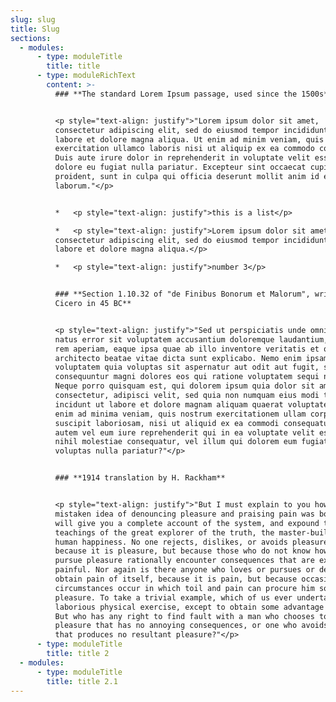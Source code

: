 ```yaml
---
slug: slug
title: Slug
sections:
  - modules:
      - type: moduleTitle
        title: title
      - type: moduleRichText
        content: >-
          ### **The standard Lorem Ipsum passage, used since the 1500s**


          <p style="text-align: justify">"Lorem ipsum dolor sit amet,
          consectetur adipiscing elit, sed do eiusmod tempor incididunt ut
          labore et dolore magna aliqua. Ut enim ad minim veniam, quis nostrud
          exercitation ullamco laboris nisi ut aliquip ex ea commodo consequat.
          Duis aute irure dolor in reprehenderit in voluptate velit esse cillum
          dolore eu fugiat nulla pariatur. Excepteur sint occaecat cupidatat non
          proident, sunt in culpa qui officia deserunt mollit anim id est
          laborum."</p>


          *   <p style="text-align: justify">this is a list</p>

          *   <p style="text-align: justify">Lorem ipsum dolor sit amet,
          consectetur adipiscing elit, sed do eiusmod tempor incididunt ut
          labore et dolore magna aliqua.</p>

          *   <p style="text-align: justify">number 3</p>


          ### **Section 1.10.32 of "de Finibus Bonorum et Malorum", written by
          Cicero in 45 BC**


          <p style="text-align: justify">"Sed ut perspiciatis unde omnis iste
          natus error sit voluptatem accusantium doloremque laudantium, totam
          rem aperiam, eaque ipsa quae ab illo inventore veritatis et quasi
          architecto beatae vitae dicta sunt explicabo. Nemo enim ipsam
          voluptatem quia voluptas sit aspernatur aut odit aut fugit, sed quia
          consequuntur magni dolores eos qui ratione voluptatem sequi nesciunt.
          Neque porro quisquam est, qui dolorem ipsum quia dolor sit amet,
          consectetur, adipisci velit, sed quia non numquam eius modi tempora
          incidunt ut labore et dolore magnam aliquam quaerat voluptatem. Ut
          enim ad minima veniam, quis nostrum exercitationem ullam corporis
          suscipit laboriosam, nisi ut aliquid ex ea commodi consequatur? Quis
          autem vel eum iure reprehenderit qui in ea voluptate velit esse quam
          nihil molestiae consequatur, vel illum qui dolorem eum fugiat quo
          voluptas nulla pariatur?"</p>


          ### **1914 translation by H. Rackham**


          <p style="text-align: justify">"But I must explain to you how all this
          mistaken idea of denouncing pleasure and praising pain was born and I
          will give you a complete account of the system, and expound the actual
          teachings of the great explorer of the truth, the master-builder of
          human happiness. No one rejects, dislikes, or avoids pleasure itself,
          because it is pleasure, but because those who do not know how to
          pursue pleasure rationally encounter consequences that are extremely
          painful. Nor again is there anyone who loves or pursues or desires to
          obtain pain of itself, because it is pain, but because occasionally
          circumstances occur in which toil and pain can procure him some great
          pleasure. To take a trivial example, which of us ever undertakes
          laborious physical exercise, except to obtain some advantage from it?
          But who has any right to find fault with a man who chooses to enjoy a
          pleasure that has no annoying consequences, or one who avoids a pain
          that produces no resultant pleasure?"</p>
      - type: moduleTitle
        title: title 2
  - modules:
      - type: moduleTitle
        title: title 2.1
---
```

